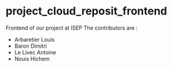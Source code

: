 # project_cloud_reposit_frontend
Frontend of our project at ISEP
The contributors are :
- Arbaretier Louis
- Baron Dimitri
- Le Livec Antoine
- Nouis Hichem
